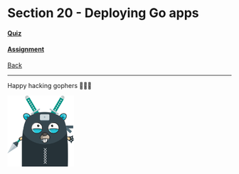 # Section 20 - Deploying Go apps

#### [Quiz](https://github.com/steevehook/udemy-go101/blob/master/section_20-deploying-go-apps/quiz)
#### [Assignment](https://github.com/steevehook/udemy-go101/blob/master/section_20-deploying-go-apps/assignment)

[Back](https://github.com/steevehook/udemy-go101)

---

Happy hacking gophers 🚀🚀🚀

<img src="https://github.com/steevehook/udemy-go101/raw/master/udemy-go101.svg?sanitize=true" width="150px"/>
